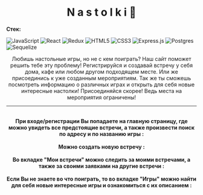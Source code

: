 <h1 align="center">N a s t o l k i 🎲</h1>

<div><b>Стек:</b></div>

![JavaScript](https://img.shields.io/badge/javascript-%23323330.svg?style=for-the-badge&logo=javascript&logoColor=%23F7DF1E)
![React](https://img.shields.io/badge/react-%2320232a.svg?style=for-the-badge&logo=react&logoColor=%2361DAFB)
![Redux](https://img.shields.io/badge/redux-%23593d88.svg?style=for-the-badge&logo=redux&logoColor=white)
![HTML5](https://img.shields.io/badge/html5-%23E34F26.svg?style=for-the-badge&logo=html5&logoColor=white)
![CSS3](https://img.shields.io/badge/css3-%231572B6.svg?style=for-the-badge&logo=css3&logoColor=white)
![Express.js](https://img.shields.io/badge/express.js-%23404d59.svg?style=for-the-badge&logo=express&logoColor=%2361DAFB)
![Postgres](https://img.shields.io/badge/postgres-%23316192.svg?style=for-the-badge&logo=postgresql&logoColor=white)
![Sequelize](https://img.shields.io/badge/Sequelize-52B0E7?style=for-the-badge&logo=Sequelize&logoColor=white)

<div align="center">
                  Любишь настольные игры, но не с кем поиграть?
                  Наш сайт поможет решить тебе эту проблему!
                  Регистрируйся и создавай встречу у себя дома, кафе или любом другом подходящем месте.
                  Или же присоединись к уже созданным мероприятиям.
                  Так же ты сможешь посмотреть информацию о различных играх и открыть для себя новые интересные настолки!
                  Присоединяйся скорее! Ведь места на мероприятия ограничены!
                </div>
                
***

<div align="center"><img src="https://github.com/aRusakova/nastolki/blob/main/client/public/img/Снимок%20экрана%202022-06-13%20в%2000.43.36.png" alt=""></div>
<br>
<div align="center"><b>При входе/регистрации Вы попадаете на главную страницу, где можно увидеть все предстоящие встречи, а также произвести поиск по адресу и по названию игры :</b></div>
<br>
<img src="https://github.com/aRusakova/nastolki/blob/main/client/public/img/Снимок%20экрана%202022-06-13%20в%2000.48.02.png" alt="">
<br>
<div align="center"><b>Можно создать новую встречу :</b></div>
<br>
<img src="https://github.com/aRusakova/nastolki/blob/main/client/public/img/Снимок%20экрана%202022-06-13%20в%2000.48.28.png" alt="">
 <br>
<div align="center"><b>Во вкладке "Мои встречи" можно следить за моими встречами, а также за своими заявками на другие встречи :</b></div>
<br>
<img src="https://github.com/aRusakova/nastolki/blob/main/client/public/img/Снимок%20экрана%202022-06-13%20в%2000.49.17.png" alt="">
 <br>
<div align="center"><b>Если Вы не знаете во что поиграть, то во вкладке "Игры" можно найти для себя новые интересные игры и ознакомиться с их описанием :</b></div>
<br>
<img src="https://github.com/aRusakova/nastolki/blob/main/client/public/img/Снимок%20экрана%202022-06-13%20в%2000.50.03.png" alt="">

